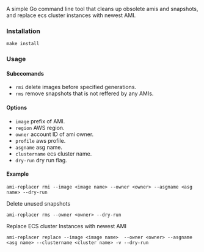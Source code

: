 A simple Go command line tool that cleans up obsolete amis and snapshots, and replace ecs cluster instances with newest AMI.


### Installation

```
make install
```

### Usage

#### Subccomands

- `rmi` delete images before specified generations.
- `rms` remove snapshots that is not reffered by any AMIs.

#### Options

- `image` prefix of AMI.
- `region` AWS region.
- `owner` account ID of ami owner.
- `profile` aws profile.
- `asgname` asg name.
- `clustername` ecs cluster name.
- `dry-run` dry run flag.

#### Example

```
ami-replacer rmi --image <image name> --owner <owner> --asgname <asg name> --dry-run
```


Delete unused snapshots
```
ami-replacer rms --owner <owner> --dry-run
```


Replace ECS cluster Instances with newest AMI
```
ami-replacer replace --image <image name>  --owner <owner> --asgname <asg name> --clustername <cluster name> -v --dry-run
```